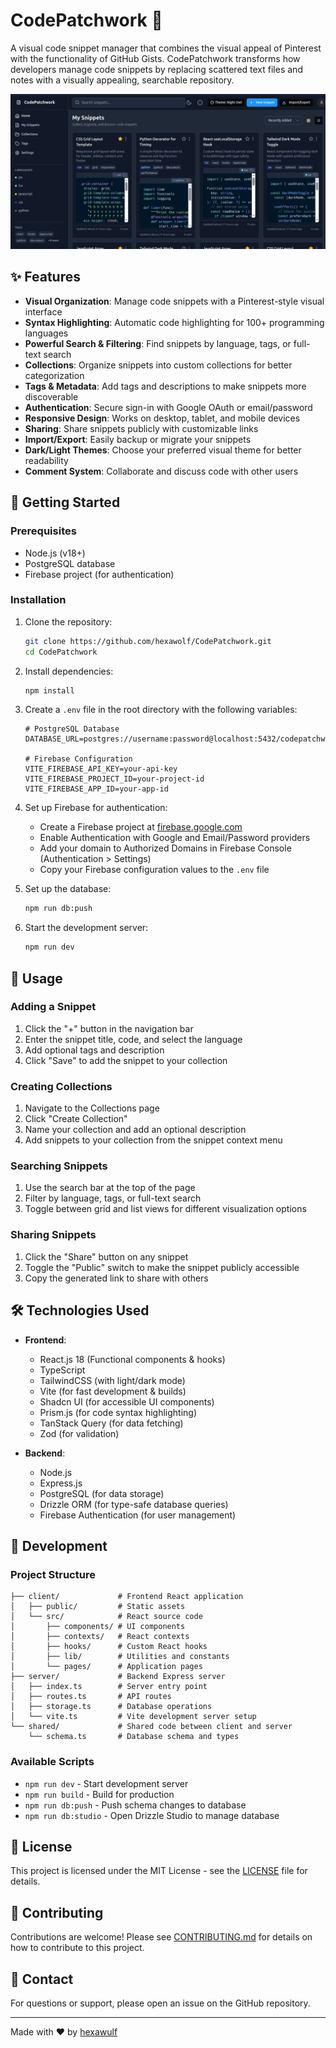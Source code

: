 # CodePatchwork 🧩

A visual code snippet manager that combines the visual appeal of Pinterest with the functionality of GitHub Gists. CodePatchwork transforms how developers manage code snippets by replacing scattered text files and notes with a visually appealing, searchable repository.

![CodePatchwork Banner](codepatchwork-banner.png)

## ✨ Features

- **Visual Organization**: Manage code snippets with a Pinterest-style visual interface
- **Syntax Highlighting**: Automatic code highlighting for 100+ programming languages
- **Powerful Search & Filtering**: Find snippets by language, tags, or full-text search
- **Collections**: Organize snippets into custom collections for better categorization
- **Tags & Metadata**: Add tags and descriptions to make snippets more discoverable
- **Authentication**: Secure sign-in with Google OAuth or email/password
- **Responsive Design**: Works on desktop, tablet, and mobile devices
- **Sharing**: Share snippets publicly with customizable links
- **Import/Export**: Easily backup or migrate your snippets
- **Dark/Light Themes**: Choose your preferred visual theme for better readability
- **Comment System**: Collaborate and discuss code with other users

## 🚀 Getting Started

### Prerequisites

- Node.js (v18+)
- PostgreSQL database
- Firebase project (for authentication)

### Installation

1. Clone the repository:
   ```bash
   git clone https://github.com/hexawolf/CodePatchwork.git
   cd CodePatchwork
   ```

2. Install dependencies:
   ```bash
   npm install
   ```

3. Create a `.env` file in the root directory with the following variables:
   ```
   # PostgreSQL Database
   DATABASE_URL=postgres://username:password@localhost:5432/codepatchwork
   
   # Firebase Configuration
   VITE_FIREBASE_API_KEY=your-api-key
   VITE_FIREBASE_PROJECT_ID=your-project-id
   VITE_FIREBASE_APP_ID=your-app-id
   ```

4. Set up Firebase for authentication:
   - Create a Firebase project at [firebase.google.com](https://firebase.google.com/)
   - Enable Authentication with Google and Email/Password providers
   - Add your domain to Authorized Domains in Firebase Console (Authentication > Settings)
   - Copy your Firebase configuration values to the `.env` file

5. Set up the database:
   ```bash
   npm run db:push
   ```

6. Start the development server:
   ```bash
   npm run dev
   ```

## 🔧 Usage

### Adding a Snippet

1. Click the "+" button in the navigation bar
2. Enter the snippet title, code, and select the language
3. Add optional tags and description
4. Click "Save" to add the snippet to your collection

### Creating Collections

1. Navigate to the Collections page
2. Click "Create Collection"
3. Name your collection and add an optional description
4. Add snippets to your collection from the snippet context menu

### Searching Snippets

1. Use the search bar at the top of the page
2. Filter by language, tags, or full-text search
3. Toggle between grid and list views for different visualization options

### Sharing Snippets

1. Click the "Share" button on any snippet
2. Toggle the "Public" switch to make the snippet publicly accessible
3. Copy the generated link to share with others

## 🛠️ Technologies Used

- **Frontend**:
  - React.js 18 (Functional components & hooks)
  - TypeScript
  - TailwindCSS (with light/dark mode)
  - Vite (for fast development & builds)
  - Shadcn UI (for accessible UI components)
  - Prism.js (for code syntax highlighting)
  - TanStack Query (for data fetching)
  - Zod (for validation)

- **Backend**:
  - Node.js
  - Express.js
  - PostgreSQL (for data storage)
  - Drizzle ORM (for type-safe database queries)
  - Firebase Authentication (for user management)

## 🧪 Development

### Project Structure

```
├── client/             # Frontend React application
│   ├── public/         # Static assets
│   └── src/            # React source code
│       ├── components/ # UI components
│       ├── contexts/   # React contexts
│       ├── hooks/      # Custom React hooks
│       ├── lib/        # Utilities and constants
│       └── pages/      # Application pages
├── server/             # Backend Express server
│   ├── index.ts        # Server entry point
│   ├── routes.ts       # API routes
│   ├── storage.ts      # Database operations
│   └── vite.ts         # Vite development server setup
└── shared/             # Shared code between client and server
    └── schema.ts       # Database schema and types
```

### Available Scripts

- `npm run dev` - Start development server
- `npm run build` - Build for production
- `npm run db:push` - Push schema changes to database
- `npm run db:studio` - Open Drizzle Studio to manage database

## 📝 License

This project is licensed under the MIT License - see the [LICENSE](LICENSE) file for details.

## 🤝 Contributing

Contributions are welcome! Please see [CONTRIBUTING.md](CONTRIBUTING.md) for details on how to contribute to this project.

## 📧 Contact

For questions or support, please open an issue on the GitHub repository.

---

Made with ❤️ by [hexawulf](https://github.com/hexawulf)
